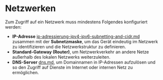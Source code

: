 # Netzwerken

Zum Zugriff auf ein Netzwerk muss mindestens Folgendes konfiguriert werden:

* **IP-Adresse** [ip-adressierung-ipv4-ipv6-subnetting-and-cidr.md](ip-adressierung-ipv4-ipv6-subnetting-and-cidr.md "mention") zusammen mit der **Subnetzmaske**, um das Gerät eindeutig im Netzwerk zu identifizieren und die Netzwerkstruktur zu definieren.
* **Standard-Gateway (Router)**, um Netzwerkverkehr an andere Netze außerhalb des lokalen Netzwerks weiterzuleiten.
* **DNS-Server** [dns.md](../protokolle-und-server/dns.md "mention"), um Domainnamen in IP-Adressen aufzulösen und so den Zugriff auf Dienste im Internet oder internen Netz zu ermöglichen.
